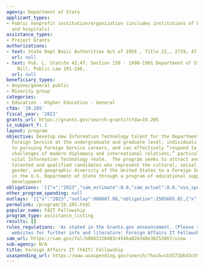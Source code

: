 ```yaml
---
agency: Department of State
applicant_types:
- Public nonprofit institution/organization (includes institutions of higher education
  and hospitals)
assistance_types:
- Project Grants
authorizations:
- text: State Dept Basic Authorities Act of 1956 , Title 22,, 2719, 47.
  url: null
- text: Pub. L. Statute 42,47, Section 150 - 1990-1991 Department of State Authorization
    Bill, Public Law 101-246,.
  url: null
beneficiary_types:
- Anyone/general public
- Minority group
categories:
- Education - Higher Education - General
cfda: '19.205'
fiscal_year: '2023'
grants_url: https://grants.gov/search-grants?cfda=19.205
is_subpart_f: 1
layout: program
objective: Develop new Information Technology talent for the Department of State’s
  Foreign Service at the undergraduate and graduate level; individuals who are dedicated
  to pursuing Foreign Service careers, and can effectively “respond to the complex
  challenges of modern diplomacy and international relations,” particularly in the
  vital Information Technology realm.  The program seeks to attract and recruit highly
  talented and qualified candidates who represent the cultural, social, ethnic, racial,
  gender, and geographic diversity of the United States to a Foreign Service career
  in the U.S. Department of State through a program of educational support and professional
  development
obligations: '[{"x":"2023","sam_estimate":0.0,"sam_actual":0.0,"usa_spending_actual":2505665.0},{"x":"2024","sam_estimate":0.0,"sam_actual":0.0,"usa_spending_actual":2610000.0},{"x":"2025","sam_estimate":0.0,"sam_actual":0.0,"usa_spending_actual":0.0}]'
other_program_spending: null
outlays: '[{"x":"2023","outlay":908887.08,"obligation":2505665.0},{"x":"2024","outlay":0.0,"obligation":2610000.0},{"x":"2025","outlay":0.0,"obligation":0.0}]'
permalink: /program/19.205.html
popular_name: FAIT Fellowship
program_type: assistance_listing
results: []
rules_regulations: 'As stated in the Grants.gov announcement. (Please see the following
  websites for further info and literature: Foreign Affairs IT Fellowship – faitfellowship.org'
sam_url: https://sam.gov/fal/b8665320483c4546a026348e38252667/view
sub-agency: N/A
title: Foreign Affairs IT (FAIT) Fellowship
usaspending_url: https://www.usaspending.gov/search/?hash=cb3571bbd3c59fe845da78c81d99dcd4
---
```

